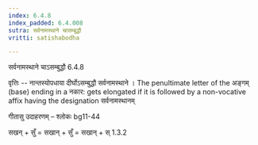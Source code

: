 ```yaml
---
index: 6.4.8
index_padded: 6.4.008
sutra: सर्वनामस्थाने चासम्बुद्धौ
vritti: satishabodha

---
```

 सर्वनामस्थाने चाऽसम्बुद्धौ 6.4.8 


वृत्तिः -- नान्तस्योपधाया दीर्घोऽसम्बुद्धौ सर्वनामस्थाने । The penultimate letter of the अङ्गम् (base) ending in a नकार: gets elongated if it is followed by a non-vocative affix having the designation सर्वनामस्थानम् 


गीतासु उदाहरणम् – श्लोकः bg11-44 


सखन् + सुँ = सखान् + सुँ = सखान् + स् 1.3.2 